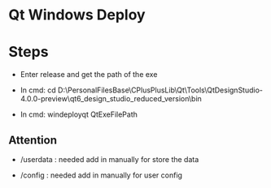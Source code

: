 # Qt Windows Deploy

# Steps

* Enter release and get the path of the exe

* In cmd: cd D:\PersonalFilesBase\CPlusPlusLib\Qt\Tools\QtDesignStudio-4.0.0-preview\qt6_design_studio_reduced_version\bin

* In cmd: windeployqt QtExeFilePath

## Attention

* /userdata : needed add in manually for store the data

* /config : needed add in manually for user config
